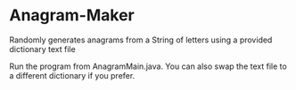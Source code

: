 # Anagram-Maker
Randomly generates anagrams from a String of letters using a provided dictionary text file

Run the program from AnagramMain.java. You can also swap the text file to a different dictionary if you prefer.
